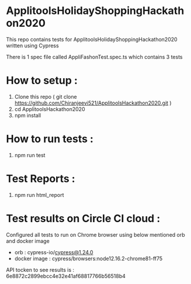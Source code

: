 # ApplitoolsHolidayShoppingHackathon2020

This repo contains tests for ApplitoolsHolidayShoppingHackathon2020 written using Cypress

There is 1 spec file called AppliFashonTest.spec.ts which contains 3 tests

# How to setup :

1. Clone this repo ( git clone https://github.com/Chiranjeevi521/ApplitoolsHackathon2020.git )
2. cd ApplitoolsHackathon2020
3. npm install

# How to run tests :

1. npm run test

# Test Reports :

1. npm run html_report

# Test results on Circle CI cloud :

Configured all tests to run on Chrome browser using below mentioned orb and docker image

- orb : cypress-io/cypress@1.24.0
- docker image : cypress/browsers:node12.16.2-chrome81-ff75

API tocken to see results is : 6e8872c2899ebcc4e32e41af68817766b56518b4
